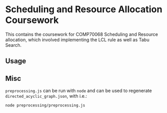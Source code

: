 # Scheduling and Resource Allocation Coursework
This contains the coursework for COMP70068 Scheduling and Resource allocation, which involved implementing the LCL rule as well as Tabu Search.
## Usage

## Misc
`preprocessing.js` can be run with `node` and can be used to regenerate `directed_acyclic_graph.json`, with i.e.:
```sh
node preprocessing/preprocessing.js
```
